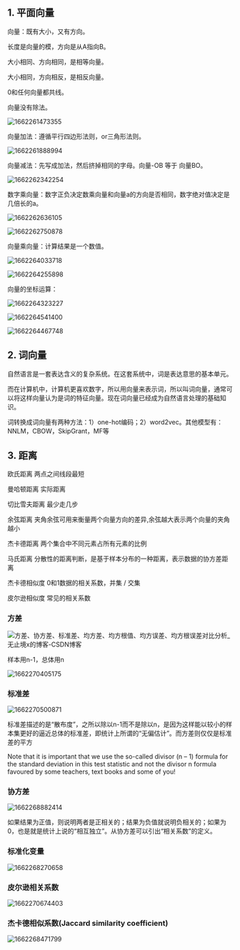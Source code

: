 ## 1. 平面向量

向量：既有大小，又有方向。

长度是向量的模，方向是从A指向B。

大小相同、方向相同，是相等向量。

大小相同，方向相反，是相反向量。

0和任何向量都共线。

向量没有除法。

![1662261473355](image/推荐系统基础/1662261473355.png)

向量加法：遵循平行四边形法则，or三角形法则。

![1662261888994](image/推荐系统基础/1662261888994.png)

向量减法：先写成加法，然后挤掉相同的字母。向量-OB 等于 向量BO。

![1662262342254](image/推荐系统基础/1662262342254.png)

数字乘向量：数字正负决定数乘向量和向量a的方向是否相同，数字绝对值决定是几倍长的a。

![1662262636105](image/推荐系统基础/1662262636105.png)

![1662262750878](https://file+.vscode-resource.vscode-cdn.net/Users/xw/Documents/shared_linux/Notes/image/%E6%8E%A8%E8%8D%90%E7%B3%BB%E7%BB%9F%E5%9F%BA%E7%A1%80/1662262750878.png)

向量乘向量：计算结果是一个数值。

![1662264033718](image/推荐系统基础/1662264033718.png)

![1662264255898](image/推荐系统基础/1662264255898.png)

向量的坐标运算：

![1662264323227](image/推荐系统基础/1662264323227.png)

![1662264541400](image/推荐系统基础/1662264541400.png)

![1662264467748](image/推荐系统基础/1662264467748.png)

## 2. 词向量

自然语言是一套表达含义的复杂系统。在这套系统中，词是表达意思的基本单元。

而在计算机中，计算机更喜欢数字，所以用向量来表示词，所以叫词向量，通常可以将这样向量认为是词的特征向量。现在词向量已经成为自然语言处理的基础知识。

词转换成词向量有两种方法：1）one-hot编码；2）word2vec。其他模型有：NNLM，CBOW，SkipGrant，MF等

## 3. 距离

欧氏距离			两点之间线段最短

曼哈顿距离		实际距离

切比雪夫距离		最少走几步

余弦距离			夹角余弦可用来衡量两个向量方向的差异,余弦越大表示两个向量的夹角越小

杰卡德距离		两个集合中不同元素占所有元素的比例

马氏距离			分散性的距离判断，是基于样本分布的一种距离，表示数据的协方差距离

杰卡德相似度		0和1数据的相关系数，并集 / 交集

皮尔逊相似度		常见的相关系数

### 方差

![方差、协方差、标准差、均方差、均方根值、均方误差、均方根误差对比分析_无止境x的博客-CSDN博客](https://img-blog.csdnimg.cn/20190329154531461.png)

样本用n-1，总体用n

![1662270405175](image/推荐系统基础/1662270405175.png)

### 标准差

![1662270500871](image/推荐系统基础/1662270500871.png)

标准差描述的是“散布度”，之所以除以n-1而不是除以n，是因为这样能以较小的样本集更好的逼近总体的标准差，即统计上所谓的“无偏估计”。而方差则仅仅是标准差的平方

Note that it is important that we use the so-called divisor (n – 1) formula for the standard deviation in this test statistic and not the divisor n formula favoured by some teachers, text books and some of you!

### 协方差

![1662268882414](image/推荐系统基础/1662268882414.png)

如果结果为正值，则说明两者是正相关的；结果为负值就说明负相关的；如果为0，也是就是统计上说的“相互独立”。从协方差可以引出“相关系数”的定义。


### 标准化变量

![1662268270658](image/推荐系统基础/1662268270658.png)

### 皮尔逊相关系数

![1662270674403](image/推荐系统基础/1662270674403.png)

### 杰卡德相似系数(Jaccard similarity coefficient)

![1662268471799](image/推荐系统基础/1662268471799.png)
